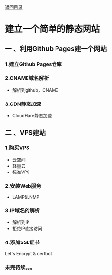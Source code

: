 [返回目录](../../catalogue.md)
# 建立一个简单的静态网站
## 一 、利用Github Pages建一个网站
### 1.建立Github Pages仓库

### 2.CNAME域名解析
+ 解析到github，CNAME  

### 3.CDN静态加速
+ CloudFlare静态加速

## 二 、VPS建站
### 1.购买VPS
+ 云空间
+ 轻量云
+ 标准VPS
### 2.安装Web服务
+ LAMP&LNMP
### 3.IP域名的解析
+ 解析到IP
+ 拒绝IP直接访问  
### 4.添加SSL证书
Let's Encrypt & certbot
### 未完待续。。。  